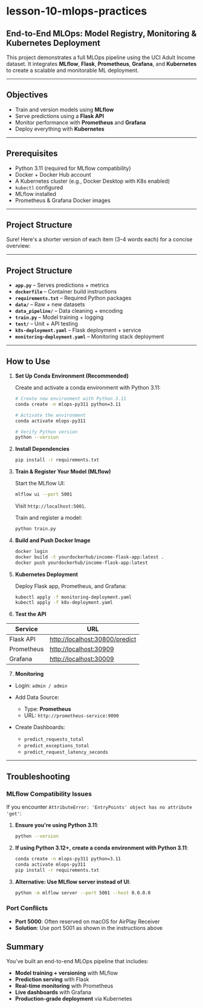 
# lesson-10-mlops-practices

## End-to-End MLOps: Model Registry, Monitoring & Kubernetes Deployment

This project demonstrates a full MLOps pipeline using the UCI Adult Income dataset. It integrates **MLflow**, **Flask**, **Prometheus**, **Grafana**, and **Kubernetes** to create a scalable and monitorable ML deployment.

---

## Objectives

* Train and version models using **MLflow**
* Serve predictions using a **Flask API**
* Monitor performance with **Prometheus** and **Grafana**
* Deploy everything with **Kubernetes**

---

## Prerequisites

* Python 3.11 (required for MLflow compatibility)
* Docker + Docker Hub account
* A Kubernetes cluster (e.g., Docker Desktop with K8s enabled)
* `kubectl` configured
* MLflow installed
* Prometheus & Grafana Docker images

---

## Project Structure

Sure! Here's a shorter version of each item (3–4 words each) for a concise overview:

---

##  Project Structure 


* **`app.py`** – Serves predictions + metrics
* **`dockerfile`** – Container build instructions
* **`requirements.txt`** – Required Python packages
* **`data/`** – Raw + new datasets
* **`data_pipeline/`** – Data cleaning + encoding
* **`train.py`** – Model training + logging
* **`test/`** – Unit + API testing
* **`k8s-deployment.yaml`** – Flask deployment + service
* **`monitoring-deployment.yaml`** – Monitoring stack deployment

---

## How to Use

1. **Set Up Conda Environment (Recommended)**

    Create and activate a conda environment with Python 3.11:

    ```bash
    # Create new environment with Python 3.11
    conda create -n mlops-py311 python=3.11
    
    # Activate the environment
    conda activate mlops-py311
    
    # Verify Python version
    python --version
    ```

2. **Install Dependencies**

    ```bash
    pip install -r requirements.txt
    ```

3. **Train & Register Your Model (MLflow)**

    Start the MLflow UI:

    ```bash
    mlflow ui --port 5001
    ```

    Visit `http://localhost:5001`.

    Train and register a model:

    ```bash
    python train.py
    ```

4. **Build and Push Docker Image**

    ```bash
    docker login
    docker build -t yourdockerhub/income-flask-app:latest .
    docker push yourdockerhub/income-flask-app:latest
    ```


5. **Kubernetes Deployment**

    Deploy Flask app, Prometheus, and Grafana:

    ```bash
    kubectl apply -f monitoring-deployment.yaml
    kubectl apply -f k8s-deployment.yaml
    ```
6. **Test the API**

| Service    | URL                                              |
| ---------- | ------------------------------------------------ |
| Flask API  | [http://localhost:30800/predict](http://localhost:30800/predict) |
| Prometheus | [http://localhost:30909](http://localhost:30909) |
| Grafana    | [http://localhost:30009](http://localhost:30009) |


7. **Monitoring**

* Login: `admin / admin`
* Add Data Source:

  * Type: **Prometheus**
  * URL: `http://prometheus-service:9090`
* Create Dashboards:

  * `predict_requests_total`
  * `predict_exceptions_total`
  * `predict_request_latency_seconds`

---

## Troubleshooting

### MLflow Compatibility Issues

If you encounter `AttributeError: 'EntryPoints' object has no attribute 'get'`:

1. **Ensure you're using Python 3.11**:
   ```bash
   python --version
   ```

2. **If using Python 3.12+, create a conda environment with Python 3.11**:
   ```bash
   conda create -n mlops-py311 python=3.11
   conda activate mlops-py311
   pip install -r requirements.txt
   ```

3. **Alternative: Use MLflow server instead of UI**:
   ```bash
   python -m mlflow server --port 5001 --host 0.0.0.0
   ```

### Port Conflicts

* **Port 5000**: Often reserved on macOS for AirPlay Receiver
* **Solution**: Use port 5001 as shown in the instructions above


## Summary

You’ve built an end-to-end MLOps pipeline that includes:

* **Model training + versioning** with MLflow
* **Prediction serving** with Flask
* **Real-time monitoring** with Prometheus
* **Live dashboards** with Grafana
* **Production-grade deployment** via Kubernetes



